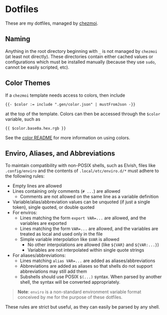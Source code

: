# Dotfiles

These are my dotfiles, managed by
[chezmoi](https://github.com/twpayne/chezmoi).



## Naming

Anything in the root directory beginning with `_` is not managed by `chezmoi`
(at least not directly). These directories contain either cached values or
configurations which must be installed manually (because they use `sudo`,
cannot be easily scripted, etc).



## Color Themes

If a `chezmoi` template needs access to colors, then include

```
{{- $color := include ".gen/color.json" | mustFromJson -}}
```

at the top of the template. Colors can then be accessed through the `$color`
variable, such as

```
{{ $color.base0a.hex.rgb }}
```

See the [color README](dot_config/exact_color/README.md) for more information
on using colors.



## Enviro, Aliases, and Abbreviations

To maintain compatibility with non-POSIX shells, such as Elvish, files like
`.config/enviro` and the contents of `.local/etc/enviro.d/*` must adhere to the
following rules:

- Empty lines are allowed
- Lines containing only comments (`# ...`) are allowed
  - Comments are not allowed on the same line as a variable definition
- Variable/alias/abbreviation values can be unquoted (if just a single token),
  single quoted, or double quoted
- For enviros:
  - Lines matching the form `export VAR=...` are allowed, and the variables are
    exported
  - Lines matching the form `VAR=...` are allowed, and the variables are
    treated as local and used only in the file
  - Simple variable interpolation like `$VAR` is allowed
    - No other interpolations are allowed (like `${VAR}` and `${VAR:...}`)
    - Variables are not interpolated within single quote strings
- For aliases/abbreviations:
  - Lines matching `alias VAR=...` are added as aliases/abbreviations
  - Abbreviations are added as aliases so that shells do not support
    abbreviations may still add them
  - Subshells should use POSIX `$(...)` syntax. When parsed by another shell,
    the syntax will be converted appropriately.

> **Note**: `enviro` is a non-standard environment variable format conceived by
> me for the purpose of these dotfiles.

These rules are strict but useful, as they can easily be parsed by any shell.
